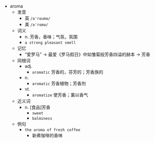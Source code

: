 - aroma
  - 发音
    - 英 `/ə'roumə/`
    - 美 `/ə'romə/`
  - 词义
    - n. 芳香，香味；气氛，氛围
    - `a strong pleasant smell`
  - 记忆
    - “爱罗马” → 最爱《罗马假日》中如雏菊般芳香四溢的赫本 → 芳香
  - 同根词
    - adj.
      - `aromatic` 芳香的，芬芳的；芳香族的
    - n.
      - `aromatic` 芳香植物；芳香剂
    - vt.
      - `aromatize` 使芳香；薰以香气
  - 近义词
    - n. [食品]芳香
      - `sweet`
      - `balminess`
  - 例句
    - `the aroma of fresh coffee`
      - 新煮咖啡的香味

